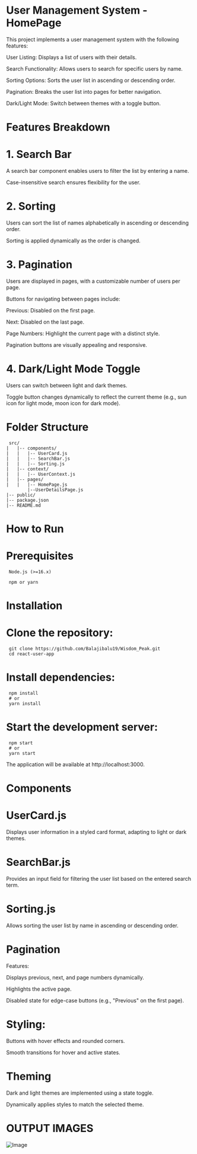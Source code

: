 # User Management System - HomePage

This project implements a user management system with the following features:

User Listing: Displays a list of users with their details.

Search Functionality: Allows users to search for specific users by name.

Sorting Options: Sorts the user list in ascending or descending order.

Pagination: Breaks the user list into pages for better navigation.

Dark/Light Mode: Switch between themes with a toggle button.

# Features Breakdown

# 1. Search Bar

A search bar component enables users to filter the list by entering a name.

Case-insensitive search ensures flexibility for the user.

# 2. Sorting

Users can sort the list of names alphabetically in ascending or descending order.

Sorting is applied dynamically as the order is changed.

# 3. Pagination

Users are displayed in pages, with a customizable number of users per page.

Buttons for navigating between pages include:

Previous: Disabled on the first page.

Next: Disabled on the last page.

Page Numbers: Highlight the current page with a distinct style.

Pagination buttons are visually appealing and responsive.

# 4. Dark/Light Mode Toggle

Users can switch between light and dark themes.

Toggle button changes dynamically to reflect the current theme (e.g., sun icon for light mode, moon icon for dark mode).



# Folder Structure 

     src/
    |   |-- components/
    |   |   |-- UserCard.js
    |   |   |-- SearchBar.js
    |   |   |-- Sorting.js
    |   |-- context/
    |   |   |-- UserContext.js
    |   |-- pages/
    |   |   |-- HomePage.js
            |--UserDetailsPage.js
    |-- public/
    |-- package.json
    |-- README.md


# How to Run

# Prerequisites

     Node.js (>=16.x)
     
     npm or yarn

# Installation

# Clone the repository:

     git clone https://github.com/Balajibalu19/Wisdom_Peak.git
     cd react-user-app
# Install dependencies:

     npm install
     # or
     yarn install

# Start the development server:

     npm start
     # or
     yarn start

The application will be available at http://localhost:3000. 

# Components

# UserCard.js

Displays user information in a styled card format, adapting to light or dark themes.

# SearchBar.js

Provides an input field for filtering the user list based on the entered search term.

# Sorting.js

Allows sorting the user list by name in ascending or descending order.

# Pagination

Features:

Displays previous, next, and page numbers dynamically.

Highlights the active page.

Disabled state for edge-case buttons (e.g., "Previous" on the first page).

# Styling:

Buttons with hover effects and rounded corners.

Smooth transitions for hover and active states.

# Theming

Dark and light themes are implemented using a state toggle.

Dynamically applies styles to match the selected theme.



# OUTPUT IMAGES

![Image](https://github.com/user-attachments/assets/7d448a8b-a7eb-4d77-a38f-deb9a96d4be7)

